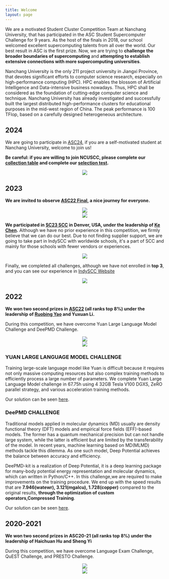 ```yaml
---
title: Welcome
layout: page
---
```


We are a motivated Student Cluster Competition Team at Nanchang University, that has participated in the ASC Student Supercomputer Challenge for 9 years. As the host of the finals in 2018, our school welcomed excellent supercomputing talents from all over the world. Our best result in ASC is the first prize. Now, we are trying to **challenge the broader boundaries of supercomputing** and **attempting to establish extensive connections with more supercomputing universities**.

Nanchang University is the only 211 project university in Jiangxi Province, that devotes significant efforts to computer science research, especially on high-performance computing (HPC). HPC enables the blossom of Artificial Intelligence and Data-intensive business nowadays. Thus, HPC shall be considered as the foundation of cutting-edge computer science and technique. Nanchang University has already investigated and successfully built the largest distributed high-performance clusters for educational purposes in the mid-west region of China. The peak performance is 100 TFlop, based on a carefully designed heterogeneous architecture.

## 2024

We are going to participate in [ASC24](http://www.asc-events.net/ASC24), if you are a self-motivated student at Nanchang University, welcome to join us!

**Be careful: if you are willing to join NCUSCC, please complete our [collection table](https://forms.gle/zcQrCWvdEF9fQYkk8) and complete our [selection test](https://github.com/NCUSCC/NCUSCC_ASC24_Selection_Test).**

<div align=center><img src="https://cdnjson.com/images/2023/11/24/ASC24.md.png"></div>

## 2023

**We are invited to observe [ASC22 Final](http://www.asc-events.net/ASC22/index.php), a nice journey for everyone.**

<div align=center><img src="https://www.cdnjson.com/images/2023/05/10/1683707898.md.png"></div>

<div align=center><img src="https://www.cdnjson.com/images/2023/05/10/asc22ob1.md.jpg"></div>

**We participated in [SC23 SCC](https://studentclustercompetition.us/) in Denver, USA, under the leadership of [Ke Chen](https://kechen666.github.io/EnglishPage.html).** Although we have no prior experience in this competition, we firmly believe that we can do our best. Due to not finding supplier support, we are going to take part in IndySCC with worldwide schools, it's a part of SCC and mainly for those schools with fewer vendors or experiences. 

<div align=center><img src="https://cdnjson.com/images/2023/03/31/_20230331152848.md.jpg"></div>

Finally, we completed all challenges, although we have not enrolled in **top 3**, and you can see our experience in [IndySCC Website](https://studentclustercompetition.us/2023/Indy.html)

<div align=center><img src="https://cdnjson.com/images/2023/11/24/1.md.jpg"></div>

## 2022

**We won two second prizes in [ASC22](http://www.asc-events.net/ASC22/Preliminary/) (all ranks top 8%) under the leadership of [Ruobing Yao](https://good.ncu.edu.cn/~yrb/) and Yuxuan Li.** 

During this competition, we have overcome Yuan Large Language Model Challenge and DeePMD Challenge.

<div align=center><img src="https://cdnjson.com/images/2023/03/31/ASC22_2.md.png"></div>


<div align=center><img src="https://cdnjson.com/images/2023/03/31/ASC22_1.md.png"></div>


### YUAN LARGE LANGUAGE MODEL CHALLENGE

Training large-scale language model like Yuan is difficult because it requires not only massive computing resources but also complex training methods to efficiently process a large number of parameters. We complete Yuan Large Language Model challenge in 67.75h using 4 32GB Tesla V100 DGXS, ZeRO parallel strategy, and various acceleration training methods.

Our solution can be seen [here](https://github.com/NCUSCC/ASC22-Yuan). 

### DeePMD CHALLENGE

Traditional models applied in molecular dynamics (MD) usually are density functional theory (DFT) models and empirical force fields (EFF)-based models. The former has a quantum mechanical precision but can not handle large system, while the latter is efficient but are limited by the transferability of the model. In recent years, machine learning based on MD(MLMD) methods tackle this dilemma. As one such model, Deep Potential achieves the balance between accuracy and efficiency.

DeePMD-kit is a realization of Deep Potential, it is a deep learning package for many-body potential energy representation and molecular dynamics, which can written in Python/C++. In this challenge,we are required to make improvements on the training procedure. We end up with the speed results that are **7.946(watewr), 3.121(mgalcu), 1.728(copper)** compared to the original results, **through the optimization of custom operators,Compressed Training**.  

Our solution can be seen [here](https://github.com/NCUSCC/ASC22-DeePMD). 

## 2020-2021

**We won two second prizes in ASC20-21 (all ranks top 8%) under the leadership of Haichuan Hu and Sheng Yi**

During this competition, we have overcome Language Exam Challenge, QuEST Challenge, and PRESTO Challenge.

<div align=center><img src="https://cdnjson.com/images/2023/04/08/photo1.md.png"></div>

<div align=center><img src="https://cdnjson.com/images/2023/04/08/photo2.md.png"></div>
